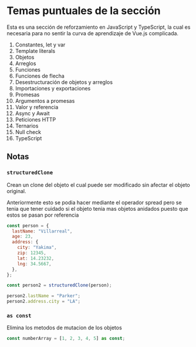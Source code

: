 # Temas puntuales de la sección

Esta es una sección de reforzamiento en JavaScript y TypeScript, la cual es necesaria para no sentir la curva de aprendizaje de Vue.js complicada.

1. Constantes, let y var
2. Template literals
3. Objetos
4. Arreglos
5. Funciones
6. Funciones de flecha
7. Desestructuración de objetos y arreglos
8. Importaciones y exportaciones
9. Promesas
10. Argumentos a promesas
11. Valor y referencia
12. Async y Await
13. Peticiones HTTP
14. Ternarios
15. Null check
16. TypeScript

## Notas

### `structuredClone`

Crean un clone del objeto el cual puede ser modificado sin afectar el objeto original.

Anteriormente esto se podia hacer mediante el operador spread pero se tenia que tener cuidado si el objeto tenia mas objetos anidados puesto que estos se pasan por referencia

```js
const person = {
  lastName: "Villarreal",
  age: 23,
  address: {
    city: "Yakima",
    zip: 12345,
    lat: 14.23232,
    lng: 34.5667,
  },
};

const person2 = structuredClone(person);

person2.lastName = "Parker";
person2.address.city = "LA";
```

### `as const`

Elimina los metodos de mutacion de los objetos

```js
const numberArray = [1, 2, 3, 4, 5] as const;
```
